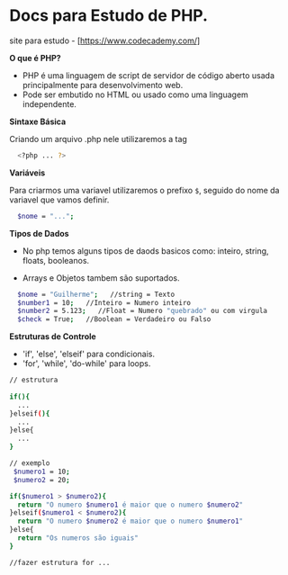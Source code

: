 # Docs para Estudo de PHP.
site para estudo - [https://www.codecademy.com/]

**O que é PHP?**

- PHP é uma linguagem de script de servidor de código aberto usada principalmente para desenvolvimento web. </br>
- Pode ser embutido no HTML ou usado como uma linguagem independente.

**Sintaxe Básica**

Criando um arquivo .php nele utilizaremos a tag

``` bash
  <?php ... ?>
```

**Variáveis**

Para criarmos uma variavel utilizaremos o prefixo `$`, seguido do nome da variavel que vamos definir. 

``` bash
  $nome = "...";
```

**Tipos de Dados**

- No php temos alguns tipos de daods basicos como: inteiro, string, floats, booleanos.

- Arrays e Objetos tambem são suportados.

``` bash
  $nome = "Guilherme";   //string = Texto
  $number1 = 10;   //Inteiro = Numero inteiro
  $number2 = 5.123;   //Float = Numero "quebrado" ou com virgula
  $check = True;   //Boolean = Verdadeiro ou Falso
```

**Estruturas de Controle**

- 'if', 'else', 'elseif' para condicionais.
- 'for', 'while', 'do-while' para loops.

``` bash
// estrutura
 
if(){
  ...
}elseif(){
  ...
}else{
  ...
}

// exemplo
 $numero1 = 10;
 $numero2 = 20;

if($numero1 > $numero2){
  return "O numero $numero1 é maior que o numero $numero2"
}elseif($numero1 < $numero2){
  return "O numero $numero2 é maior que o numero $numero1"
}else{
  return "Os numeros são iguais"
}

//fazer estrutura for ...



```




